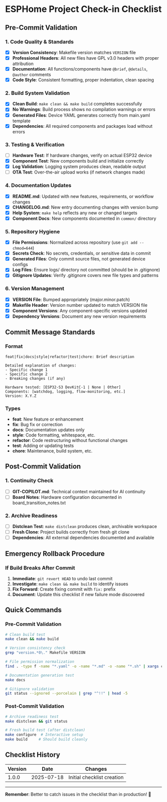 # ESPHome Project Check-in Checklist

## Pre-Commit Validation

### **1. Code Quality & Standards**
- [x] **Version Consistency**: Makefile version matches `VERSION` file
- [x] **Professional Headers**: All new files have GPL v3.0 headers with proper attribution
- [x] **Documentation**: All functions/components have `@brief`, `@details`, `@author` comments
- [x] **Code Style**: Consistent formatting, proper indentation, clean spacing

### **2. Build System Validation**
- [x] **Clean Build**: `make clean && make build` completes successfully
- [x] **No Warnings**: Build process shows no compilation warnings or errors
- [x] **Generated Files**: Device YAML generates correctly from main.yaml template
- [x] **Dependencies**: All required components and packages load without errors

### **3. Testing & Verification**
- [ ] **Hardware Test**: If hardware changes, verify on actual ESP32 device
- [x] **Component Test**: New components build and initialize correctly
- [x] **Log Validation**: Logging system produces clean, readable output
- [ ] **OTA Test**: Over-the-air upload works (if network changes made)

### **4. Documentation Updates**
- [x] **README.md**: Updated with new features, requirements, or workflow changes
- [x] **CHANGELOG.md**: New entry documenting changes with version bump
- [x] **Help System**: `make help` reflects any new or changed targets
- [x] **Component Docs**: New components documented in `common/` directory

### **5. Repository Hygiene**
- [x] **File Permissions**: Normalized across repository (use `git add --chmod=644`)
- [x] **Secrets Check**: No secrets, credentials, or sensitive data in commit
- [x] **Generated Files**: Only commit source files, not generated device configs
- [x] **Log Files**: Ensure logs/ directory not committed (should be in .gitignore)
- [x] **Gitignore Updates**: Verify .gitignore covers new file types and patterns

### **6. Version Management**
- [x] **VERSION File**: Bumped appropriately (major.minor.patch)
- [x] **Makefile Header**: Version number updated to match VERSION file
- [x] **Component Versions**: Any component-specific versions updated
- [x] **Dependency Versions**: Document any new version requirements

## Commit Message Standards

### **Format**
```
feat|fix|docs|style|refactor|test|chore: Brief description

Detailed explanation of changes:
- Specific change 1
- Specific change 2
- Breaking changes (if any)

Hardware tested: [ESP32-S3 DevKitC-1 | None | Other]
Components: [watchdog, logging, flow-monitoring, etc.]
Version: X.Y.Z
```

### **Types**
- **feat**: New feature or enhancement
- **fix**: Bug fix or correction
- **docs**: Documentation updates only
- **style**: Code formatting, whitespace, etc.
- **refactor**: Code restructuring without functional changes
- **test**: Adding or updating tests
- **chore**: Maintenance, build system, etc.

## Post-Commit Validation

### **1. Continuity Check**
- [ ] **GIT-COPILOT.md**: Technical context maintained for AI continuity
- [ ] **Board Notes**: Hardware configuration documented in board_transition_notes.txt

### **2. Archive Readiness**
- [ ] **Distclean Test**: `make distclean` produces clean, archivable workspace
- [ ] **Fresh Clone**: Project builds correctly from fresh git clone
- [ ] **Dependencies**: All external dependencies documented and available

## Emergency Rollback Procedure

### **If Build Breaks After Commit**
1. **Immediate**: `git revert HEAD` to undo last commit
2. **Investigate**: `make clean && make build` to identify issues
3. **Fix Forward**: Create fixing commit with `fix:` prefix
4. **Document**: Update this checklist if new failure mode discovered

## Quick Commands

### **Pre-Commit Validation**
```bash
# Clean build test
make clean && make build

# Version consistency check
grep "version.*0\." Makefile VERSION

# File permission normalization  
find . -type f -name "*.yaml" -o -name "*.md" -o -name "*.sh" | xargs chmod 644

# Documentation generation test
make docs

# Gitignore validation
git status --ignored --porcelain | grep "^!!" | head -5
```

### **Post-Commit Validation**
```bash
# Archive readiness test
make distclean && git status

# Fresh build test (after distclean)
make configure  # Interactive setup
make build     # Should build cleanly
```

## Checklist History

| Version | Date | Changes |
|---------|------|---------|
| 1.0.0 | 2025-07-18 | Initial checklist creation |

---

**Remember**: Better to catch issues in the checklist than in production! 🎯
